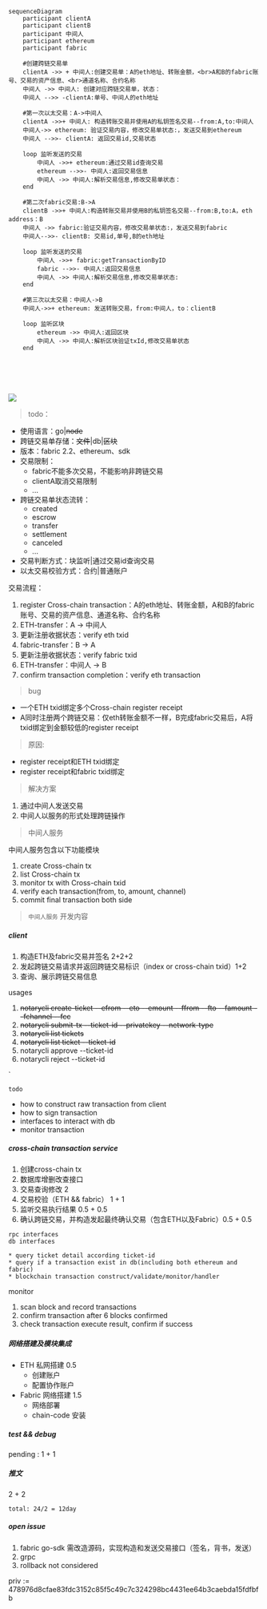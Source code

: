```mermaid
sequenceDiagram
	participant clientA
	participant clientB
	participant 中间人
	participant ethereum
	participant fabric
	
	#创建跨链交易单
	clientA ->> + 中间人:创建交易单：A的eth地址、转账金额，<br>A和B的fabric账号、交易的资产信息、<br>通道名称、合约名称
	中间人 ->> 中间人: 创建对应跨链交易单，状态：
	中间人 -->> -clientA:单号、中间人的eth地址
	
	#第一次以太交易：A->中间人
	clientA ->>+ 中间人: 构造转账交易并使用A的私钥签名交易--from:A,to:中间人
	中间人->> ethereum: 验证交易内容，修改交易单状态:，发送交易到ethereum
	中间人 -->>- clientA: 返回交易id,交易状态
	
	loop 监听发送的交易
		中间人 ->>+ ethereum:通过交易id查询交易
		ethereum -->>- 中间人:返回交易信息
		中间人 ->> 中间人:解析交易信息,修改交易单状态：
	end
	
	#第二次fabric交易:B->A
	clientB ->>+ 中间人:构造转账交易并使用B的私钥签名交易--from:B,to:A，eth address：B
	中间人 ->> fabric:验证交易内容，修改交易单状态:，发送交易到fabric
	中间人-->>- clientB: 交易id,单号,B的eth地址
	
	loop 监听发送的交易
		中间人 ->>+ fabric:getTransactionByID
		fabric -->>- 中间人:返回交易信息
		中间人 ->> 中间人:解析交易信息,修改交易单状态:
	end
	
	#第三次以太交易：中间人->B
	中间人->>+ ethereum: 发送转账交易，from:中间人，to：clientB
	
	loop 监听区块
		ethereum ->> 中间人:返回区块
		中间人 ->> 中间人:解析区块验证txId,修改交易单状态
	end
	
	
	
	
	
```
[![](https://mermaid.ink/img/eyJjb2RlIjoic2VxdWVuY2VEaWFncmFtXG5cdHBhcnRpY2lwYW50IGNsaWVudEFcblx0cGFydGljaXBhbnQgY2xpZW50QlxuXHRwYXJ0aWNpcGFudCDkuK3pl7Tkurpcblx0cGFydGljaXBhbnQgZXRoZXJldW1cblx0cGFydGljaXBhbnQgZmFicmljXG5cdFxuXHQj5Yib5bu66Leo6ZO-5Lqk5piT5Y2VXG5cdGNsaWVudEEgLT4-ICsg5Lit6Ze05Lq6OuWIm-W7uuS6pOaYk-WNle-8mkHnmoRldGjlnLDlnYDjgIHovazotKbph5Hpop3vvIw8YnI-QeWSjELnmoRmYWJyaWPotKblj7fjgIHkuqTmmJPnmoTotYTkuqfkv6Hmga_jgIE8YnI-6YCa6YGT5ZCN56ew44CB5ZCI57qm5ZCN56ewXG5cdOS4remXtOS6uiAtPj4g5Lit6Ze05Lq6OiDliJvlu7rlr7nlupTot6jpk77kuqTmmJPljZXvvIznirbmgIHvvJpcblx05Lit6Ze05Lq6IC0tPj4gLWNsaWVudEE65Y2V5Y-344CB5Lit6Ze05Lq655qEZXRo5Zyw5Z2AXG5cdFxuXHQj56ys5LiA5qyh5Lul5aSq5Lqk5piT77yaQS0-5Lit6Ze05Lq6XG5cdGNsaWVudEEgLT4-KyDkuK3pl7Tkuro6IOaehOmAoOi9rOi0puS6pOaYk-W5tuS9v-eUqEHnmoTnp4HpkqXnrb7lkI3kuqTmmJMtLWZyb206QSx0bzrkuK3pl7Tkurpcblx05Lit6Ze05Lq6LT4-IGV0aGVyZXVtOiDpqozor4HkuqTmmJPlhoXlrrnvvIzkv67mlLnkuqTmmJPljZXnirbmgIE677yM5Y-R6YCB5Lqk5piT5YiwZXRoZXJldW1cblx05Lit6Ze05Lq6IC0tPj4tIGNsaWVudEE6IOi_lOWbnuS6pOaYk2lkLOS6pOaYk-eKtuaAgVxuXHRcblx0bG9vcCDnm5HlkKzlj5HpgIHnmoTkuqTmmJNcblx0XHTkuK3pl7TkurogLT4-KyBldGhlcmV1bTrpgJrov4fkuqTmmJNpZOafpeivouS6pOaYk1xuXHRcdGV0aGVyZXVtIC0tPj4tIOS4remXtOS6ujrov5Tlm57kuqTmmJPkv6Hmga9cblx0XHTkuK3pl7TkurogLT4-IOS4remXtOS6ujrop6PmnpDkuqTmmJPkv6Hmga8s5L-u5pS55Lqk5piT5Y2V54q25oCB77yaXG5cdGVuZFxuXHRcblx0I-esrOS6jOasoWZhYnJpY-S6pOaYkzpCLT5BXG5cdGNsaWVudEIgLT4-KyDkuK3pl7Tkuro65p6E6YCg6L2s6LSm5Lqk5piT5bm25L2_55SoQueahOengemSpeetvuWQjeS6pOaYky0tZnJvbTpCLHRvOkHvvIxldGggYWRkcmVzc--8mkJcblx05Lit6Ze05Lq6IC0-PiBmYWJyaWM66aqM6K-B5Lqk5piT5YaF5a6577yM5L-u5pS55Lqk5piT5Y2V54q25oCBOu-8jOWPkemAgeS6pOaYk-WIsGZhYnJpY1xuXHTkuK3pl7TkurotLT4-LSBjbGllbnRCOiDkuqTmmJNpZCzljZXlj7csQueahGV0aOWcsOWdgFxuXHRcblx0bG9vcCDnm5HlkKzlj5HpgIHnmoTkuqTmmJNcblx0XHTkuK3pl7TkurogLT4-KyBmYWJyaWM6Z2V0VHJhbnNhY3Rpb25CeUlEXG5cdFx0ZmFicmljIC0tPj4tIOS4remXtOS6ujrov5Tlm57kuqTmmJPkv6Hmga9cblx0XHTkuK3pl7TkurogLT4-IOS4remXtOS6ujrop6PmnpDkuqTmmJPkv6Hmga8s5L-u5pS55Lqk5piT5Y2V54q25oCBOlxuXHRlbmRcblx0XG5cdCPnrKzkuInmrKHku6XlpKrkuqTmmJPvvJrkuK3pl7TkurotPkJcblx05Lit6Ze05Lq6LT4-KyBldGhlcmV1bTog5Y-R6YCB6L2s6LSm5Lqk5piT77yMZnJvbTrkuK3pl7TkurrvvIx0b--8mmNsaWVudEJcblx0XG5cdGxvb3Ag55uR5ZCs5Yy65Z2XXG5cdFx0ZXRoZXJldW0gLT4-IOS4remXtOS6ujrov5Tlm57ljLrlnZdcblx0XHTkuK3pl7TkurogLT4-IOS4remXtOS6ujrop6PmnpDljLrlnZfpqozor4F0eElkLOS_ruaUueS6pOaYk-WNleeKtuaAgVxuXHRlbmRcbiAgICAgICAgICAgICIsIm1lcm1haWQiOnsidGhlbWUiOiJkZWZhdWx0In0sInVwZGF0ZUVkaXRvciI6ZmFsc2V9)](https://mermaid-js.github.io/mermaid-live-editor/#/edit/eyJjb2RlIjoic2VxdWVuY2VEaWFncmFtXG5cdHBhcnRpY2lwYW50IGNsaWVudEFcblx0cGFydGljaXBhbnQgY2xpZW50QlxuXHRwYXJ0aWNpcGFudCDkuK3pl7Tkurpcblx0cGFydGljaXBhbnQgZXRoZXJldW1cblx0cGFydGljaXBhbnQgZmFicmljXG5cdFxuXHQj5Yib5bu66Leo6ZO-5Lqk5piT5Y2VXG5cdGNsaWVudEEgLT4-ICsg5Lit6Ze05Lq6OuWIm-W7uuS6pOaYk-WNle-8mkHnmoRldGjlnLDlnYDjgIHovazotKbph5Hpop3vvIw8YnI-QeWSjELnmoRmYWJyaWPotKblj7fjgIHkuqTmmJPnmoTotYTkuqfkv6Hmga_jgIE8YnI-6YCa6YGT5ZCN56ew44CB5ZCI57qm5ZCN56ewXG5cdOS4remXtOS6uiAtPj4g5Lit6Ze05Lq6OiDliJvlu7rlr7nlupTot6jpk77kuqTmmJPljZXvvIznirbmgIHvvJpcblx05Lit6Ze05Lq6IC0tPj4gLWNsaWVudEE65Y2V5Y-344CB5Lit6Ze05Lq655qEZXRo5Zyw5Z2AXG5cdFxuXHQj56ys5LiA5qyh5Lul5aSq5Lqk5piT77yaQS0-5Lit6Ze05Lq6XG5cdGNsaWVudEEgLT4-KyDkuK3pl7Tkuro6IOaehOmAoOi9rOi0puS6pOaYk-W5tuS9v-eUqEHnmoTnp4HpkqXnrb7lkI3kuqTmmJMtLWZyb206QSx0bzrkuK3pl7Tkurpcblx05Lit6Ze05Lq6LT4-IGV0aGVyZXVtOiDpqozor4HkuqTmmJPlhoXlrrnvvIzkv67mlLnkuqTmmJPljZXnirbmgIE677yM5Y-R6YCB5Lqk5piT5YiwZXRoZXJldW1cblx05Lit6Ze05Lq6IC0tPj4tIGNsaWVudEE6IOi_lOWbnuS6pOaYk2lkLOS6pOaYk-eKtuaAgVxuXHRcblx0bG9vcCDnm5HlkKzlj5HpgIHnmoTkuqTmmJNcblx0XHTkuK3pl7TkurogLT4-KyBldGhlcmV1bTrpgJrov4fkuqTmmJNpZOafpeivouS6pOaYk1xuXHRcdGV0aGVyZXVtIC0tPj4tIOS4remXtOS6ujrov5Tlm57kuqTmmJPkv6Hmga9cblx0XHTkuK3pl7TkurogLT4-IOS4remXtOS6ujrop6PmnpDkuqTmmJPkv6Hmga8s5L-u5pS55Lqk5piT5Y2V54q25oCB77yaXG5cdGVuZFxuXHRcblx0I-esrOS6jOasoWZhYnJpY-S6pOaYkzpCLT5BXG5cdGNsaWVudEIgLT4-KyDkuK3pl7Tkuro65p6E6YCg6L2s6LSm5Lqk5piT5bm25L2_55SoQueahOengemSpeetvuWQjeS6pOaYky0tZnJvbTpCLHRvOkHvvIxldGggYWRkcmVzc--8mkJcblx05Lit6Ze05Lq6IC0-PiBmYWJyaWM66aqM6K-B5Lqk5piT5YaF5a6577yM5L-u5pS55Lqk5piT5Y2V54q25oCBOu-8jOWPkemAgeS6pOaYk-WIsGZhYnJpY1xuXHTkuK3pl7TkurotLT4-LSBjbGllbnRCOiDkuqTmmJNpZCzljZXlj7csQueahGV0aOWcsOWdgFxuXHRcblx0bG9vcCDnm5HlkKzlj5HpgIHnmoTkuqTmmJNcblx0XHTkuK3pl7TkurogLT4-KyBmYWJyaWM6Z2V0VHJhbnNhY3Rpb25CeUlEXG5cdFx0ZmFicmljIC0tPj4tIOS4remXtOS6ujrov5Tlm57kuqTmmJPkv6Hmga9cblx0XHTkuK3pl7TkurogLT4-IOS4remXtOS6ujrop6PmnpDkuqTmmJPkv6Hmga8s5L-u5pS55Lqk5piT5Y2V54q25oCBOlxuXHRlbmRcblx0XG5cdCPnrKzkuInmrKHku6XlpKrkuqTmmJPvvJrkuK3pl7TkurotPkJcblx05Lit6Ze05Lq6LT4-KyBldGhlcmV1bTog5Y-R6YCB6L2s6LSm5Lqk5piT77yMZnJvbTrkuK3pl7TkurrvvIx0b--8mmNsaWVudEJcblx0XG5cdGxvb3Ag55uR5ZCs5Yy65Z2XXG5cdFx0ZXRoZXJldW0gLT4-IOS4remXtOS6ujrov5Tlm57ljLrlnZdcblx0XHTkuK3pl7TkurogLT4-IOS4remXtOS6ujrop6PmnpDljLrlnZfpqozor4F0eElkLOS_ruaUueS6pOaYk-WNleeKtuaAgVxuXHRlbmRcbiAgICAgICAgICAgICIsIm1lcm1haWQiOnsidGhlbWUiOiJkZWZhdWx0In0sInVwZGF0ZUVkaXRvciI6ZmFsc2V9)
> todo：

- 使用语言：go|~~node~~
- 跨链交易单存储：~~文件~~|db|~~区块~~
- 版本：fabric 2.2、ethereum、sdk
- 交易限制：
  - fabric不能多次交易，不能影响非跨链交易
  - clientA取消交易限制
  - ...
- 跨链交易单状态流转：
  - created
  - escrow
  - transfer
  - settlement
  - canceled
  - ...
- 交易判断方式：块监听|通过交易id查询交易
- 以太交易校验方式：合约|普通账户







交易流程：

1.  register  Cross-chain transaction：A的eth地址、转账金额，A和B的fabric账号、交易的资产信息、通道名称、合约名称
2.  ETH-transfer：A -> 中间人
3. 更新注册收据状态：verify eth txid
4.  fabric-transfer：B -> A
5.  更新注册收据状态：verify fabric txid
6.  ETH-transfer：中间人 -> B
7.  confirm transaction completion：verify eth transaction 



> bug

- 一个ETH txid绑定多个Cross-chain register  receipt
- A同时注册两个跨链交易：仅eth转账金额不一样，B完成fabric交易后，A将txid绑定到金额较低的register  receipt



> 原因:

- register  receipt和ETH txid绑定
- register  receipt和fabric txid绑定



> 解决方案

1. 通过中间人发送交易
2. 中间人以服务的形式处理跨链操作

> 中间人服务        

中间人服务包含以下功能模块
1. create Cross-chain tx
2. list Cross-chain tx
3. monitor tx with Cross-chain txid
4. verify each transaction(from, to, amount, channel)
5. commit final transaction both side

> ```中间人服务``` 开发内容

##### client

1. 构造ETH及fabric交易并签名   2+2+2 
2. 发起跨链交易请求并返回跨链交易标识（index or cross-chain txid）1+2
3. 查询、展示跨链交易信息 


usages
1. ~~notarycli create-ticket --efrom --eto --emount --ffrom --fto --famount --fchannel --fcc~~
2. ~~notarycli submit-tx --ticket-id --privatekey --network-type~~
3. ~~notarycli list tickets~~
4. ~~notarycli list ticket --ticket-id~~
5. notarycli approve --ticket-id
6. notarycli reject --ticket-id

`

``todo`` 
* how to construct raw transaction from client
* how to sign transaction
* interfaces to interact with db
* monitor transaction



##### cross-chain transaction service

1. 创建cross-chain tx  
2. 数据库增删改查接口
3. 交易查询修改  2
4. 交易校验（ETH && fabric） 1 + 1
5. 监听交易执行结果 0.5 + 0.5
6. 确认跨链交易，并构造发起最终确认交易（包含ETH以及Fabric）0.5 + 0.5

```
rpc interfaces
db interfaces

* query ticket detail according ticket-id
* query if a transaction exist in db(including both ethereum and fabric)
* blockchain transaction construct/validate/monitor/handler
```
monitor
1. scan block and record transactions
2. confirm transaction after 6 blocks confirmed
3. check transaction execute result, confirm if success

##### 网络搭建及模块集成

* ETH 私网搭建 0.5
    * 创建账户 
    * 配置协作账户
* Fabric 网络搭建 1.5
    * 网络部署
    * chain-code 安装
    
    
##### test && debug
 
 pending : 1 + 1  

##### 推文

2 + 2 

``` total: 24/2 = 12day ```

##### open issue

1. fabric go-sdk 需改造源码，实现构造和发送交易接口（签名，背书，发送）
2. grpc
3. rollback not considered

priv := 478976d8cfae83fdc3152c85f5c49c7c324298bc4431ee64b3caebda15fdfbfb